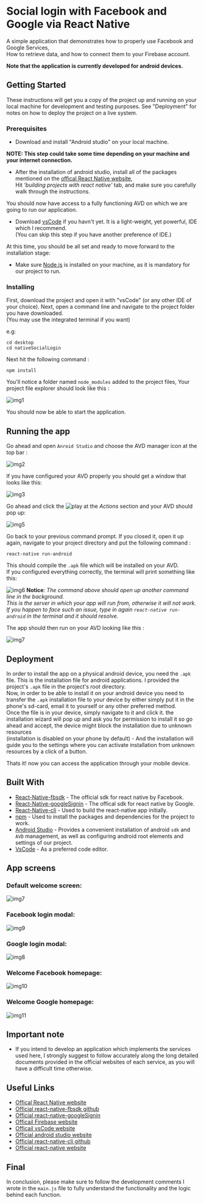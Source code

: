 # Social login with Facebook and Google via React Native



A simple application that demonstrates how to properly use Facebook and Google Services,  
How to retrieve data, and how to connect them to your Firebase account.

**Note that the application is currently developed for android devices.**

## Getting Started

These instructions will get you a copy of the project up and running on your local machine for development and testing purposes. 
See "Deployment" for notes on how to deploy the project on a live system.

### Prerequisites

* Download and install "Android studio" on your local machine. 

**NOTE: This step could take some time depending on your machine and your internet connection.**
* After the installation of android studio, install all of the packages mentioned on the [offical React Native website](https://facebook.github.io/react-native/docs/getting-started.html),  
 Hit *'building projects with react native'* tab,
and make sure you carefully walk through the instructions.

You should now have access to a fully functioning AVD on which we are going to run our application.

* Download [vsCode](https://code.visualstudio.com/) if you havn't yet. It is a light-weight, yet powerful, IDE which I recommend.   
(You can skip this step if you have another preference of IDE.)

At this time, you should be all set and ready to move forward to the installation stage:

* Make sure [Node.js](https://nodejs.org/en/) is installed on your machine, as it is mandatory for our project to run. 


### Installing

First, download the project and open it with "vsCode" (or any other IDE of your choice).
Next, open a command line and navigate to the project folder you have downloaded.  
(You may use the integrated terminal if you want)

e.g: 
```
cd desktop 
cd nativeSocialLogin
```
Next hit the following command :
```
npm install
```
You'll notice a folder named `node_modules` added to the project files, Your project file explorer should look like this :

![img1](./tutorial-images/pic1.png)

You should now be able to start the application.

## Running the app

Go ahead and open `Anroid Studio` and choose the AVD manager icon at the top bar :

![img2](./tutorial-images/pic2.png)

If you have configured your AVD properly you should get a window that looks like this:

![img3](./tutorial-images/pic3.png)

Go ahead and click the ![play](./tutorial-images/AVDplayBtn.png) at the *Actions* section and your AVD should pop up:

![img5](./tutorial-images/pic5.png)

Go back to your previous command prompt. If you closed it, open it up again, navigate to your project directory 
and put the following command :
```
react-native run-android
```
This should compile the `.apk` file which will be installed on your AVD.  
If you configured everything correctly, the terminal will print something like this:

![img6](./tutorial-images/pic6.png) 
**Notice**: *The command above should open up another command line in the background.  
This is the server in which your app will run from, otherwise it will not work.  
If you happen to face such an issue, type in again `react-native run-android` in the terminal and it should resolve.*




The app should then run on your AVD looking like this :  

![img7](./tutorial-images/pic7.png)



## Deployment

In order to install the app on a physical android device, you need the `.apk` file. This is the installation file for android applications.
I provided the project's `.apk` file in the project's root directory.  
Now, in order to be able to install it on your android device you need to transfer the `.apk` installation file to your device by either simply put it in the phone's sd-card, email it to yourself or any other preferred method.  
Once the file is in your device, simply navigate to it and click it. the installation wizard will pop up and ask you for permission to install it so go ahead and accept, the device might block the installation due to unknown resources  
(installation is disabled on your phone by default) - And the installation will guide you to the settings where you can activate installation from unknown resources by a click of a button.

Thats it! now you can access the application through your mobile device.

## Built With

* [React-Native-fbsdk](https://github.com/facebook/react-native-fbsdk) - The official sdk for react native by Facebook.
* [React-Native-googleSignin](https://github.com/react-native-community/react-native-google-signin) - The offical sdk for react native by Google.
* [React-Native-cli](https://www.npmjs.com/package/react-native-cli) - Used to build the react-native app initially.
* [npm](https://www.npmjs.com/) - Used to install the packages and dependencies for the project to work.
* [Android Studio](https://developer.android.com/studio/) - Provides a convenient installation of android `sdk` and `AVD` management, as well as configuring android root elements and settings of our project.
* [VsCode](https://code.visualstudio.com/) - As a preferred code editor.

## App screens

 ### Default welcome screen: 

![img7](./tutorial-images/pic7.png)

 ###  Facebook login modal: 

![img9](./tutorial-images/pic9.png)

 ###  Google login modal: 

![img8](./tutorial-images/pic8.png)

 ###  Welcome Facebook homepage: 

![img10](./tutorial-images/pic10.png)

 ###  Welcome Google homepage: 

![img11](./tutorial-images/pic11.png)

 

## Important note

* If you intend to develop an application which implements the services used here, I strongly suggest to follow accurately along the long detailed documents provided in the official websites of each service, as you will have a difficult time otherwise. 

## Useful Links
* [Offical React Native website](https://facebook.github.io/react-native/docs/getting-started.html) 
* [Official react-native-fbsdk github](https://github.com/facebook/react-native-fbsdk)
* [Official react-native-googleSignin](https://github.com/react-native-community/react-native-google-signin)
* [Officail Firebase website](https://firebase.google.com/)
* [Officail vsCode website](https://code.visualstudio.com/)
* [Official android studio website](https://developer.android.com/studio/)
* [Official react-native-cli github](https://www.npmjs.com/package/react-native-cli)
* [Official react-native website](https://facebook.github.io/react-native/)


## Final
In conclusion, please make sure to follow the development comments I wrote in the `main.js` file to fully understand the functionality and the logic behind each function.

